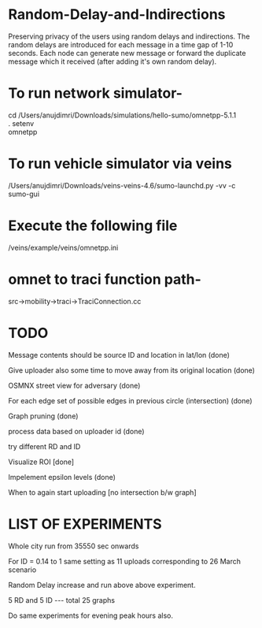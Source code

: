 # Random-Delay-and-Indirections
Preserving privacy of the users using random delays and indirections. The random delays are introduced for each message in a time gap of 1-10 seconds. Each node can generate new message or forward the duplicate message which it received (after adding it's own random delay).

# To run network simulator-

cd /Users/anujdimri/Downloads/simulations/hello-sumo/omnetpp-5.1.1 <br />
. setenv <br />
omnetpp

# To run vehicle simulator via veins

/Users/anujdimri/Downloads/veins-veins-4.6/sumo-launchd.py -vv -c sumo-gui

# Execute the following file

/veins/example/veins/omnetpp.ini


# omnet to traci function path- 
src->mobility->traci->TraciConnection.cc

# TODO
Message contents should be source ID and location in lat/lon (done)

Give uploader also some time to move away from its original location (done)

OSMNX street view for adversary (done)

For each edge set of possible edges in previous circle (intersection) (done)

Graph pruning (done)

process data based on uploader id (done)

try different RD and ID

Visualize ROI [done]

Impelement epsilon levels (done)

When to again start uploading [no intersection b/w graph]

# LIST OF EXPERIMENTS

Whole city run from 35550 sec onwards

For ID = 0.14 to 1 same setting as 11 uploads corresponding to 26 March scenario

Random Delay increase and run above above experiment.

5 RD and 5 ID --- total 25 graphs

Do same experiments for evening peak hours also.


